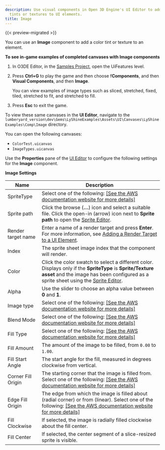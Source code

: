 ```yaml
---
description: Use visual components in Open 3D Engine's UI Editor to add color
  tints or textures to UI elements.
title: Image
---
```


{{< preview-migrated >}}

You can use an **Image** component to add a color tint or texture to an element\.

**To see in\-game examples of completed canvases with **Image** components**

1. In O3DE Editor, in the [Samples Project](/docs/userguide/samples/projects/samples.md), open the UiFeatures level\.

1. Press **Ctrl\+G** to play the game and then choose f**Components**, and then **Visual Components**, and then **Image**\.

   You can view examples of image types such as sliced, stretched, fixed, tiled, stretched to fit, and stretched to fill\.

1. Press **Esc** to exit the game\.

To view these same canvases in the **UI Editor**, navigate to the `lumberyard_version\dev\Gems\LyShineExamples\Assets\UI\Canvases\LyShineExamples\Comp\Image` directory\.

You can open the following canvases:
+ `ColorTest.uicanvas`
+ `ImageTypes.uicanvas`

Use the **Properties** pane of the [UI Editor](/docs/userguide/ui/editor/using) to configure the following settings for the **Image** component\.


**Image Settings**

| Name | Description |
| --- | --- |
| SpriteType |  Select one of the following: [\[See the AWS documentation website for more details\]](/docs/userguide/ui/editor/components-image)  |
| Sprite path |  Click the browse \(**…**\) icon and select a suitable file\. Click the open\-in \(arrow\) icon next to **Sprite path** to open the [Sprite Editor](/docs/user-guide/interactivity/user-interface/editor/sprite-editor.md)\.  |
| Render target name |  Enter a name of a render target and press **Enter**\. For more information, see [Adding a Render Target to a UI Element](/docs/userguide/components/render-to-texture#adding-render-target-to-UI-element)\.  |
| Index |  The sprite sheet image index that the component will render\.  |
| Color |  Click the color swatch to select a different color\.  Displays only if the **SpriteType** is **Sprite/Texture asset** and the image has been configured as a sprite sheet using the [Sprite Editor](/docs/user-guide/interactivity/user-interface/editor/sprite-editor.md)\.  |
| Alpha |  Use the slider to choose an alpha value between **0** and **1**\.  |
| Image type |  Select one of the following:  [\[See the AWS documentation website for more details\]](/docs/userguide/ui/editor/components-image)  |
| Blend Mode |  Select one of the following:  [\[See the AWS documentation website for more details\]](/docs/userguide/ui/editor/components-image)  |
| Fill Type |  Select one of the following:  [\[See the AWS documentation website for more details\]](/docs/userguide/ui/editor/components-image)  |
| Fill Amount |  The amount of the image to be filled, from `0.00` to `1.00`\.  |
| Fill Start Angle |  The start angle for the fill, measured in degrees clockwise from vertical\.  |
| Corner Fill Origin |  The starting corner that the image is filled from\. Select one of the following: [\[See the AWS documentation website for more details\]](/docs/userguide/ui/editor/components-image)  |
| Edge Fill Origin |  The edge from which the image is filled about \(radial corner\) or from \(linear\)\. Select one of the following: [\[See the AWS documentation website for more details\]](/docs/userguide/ui/editor/components-image)  |
| Fill Clockwise |  If selected, the image is radially filled clockwise about the fill center\.  |
| Fill Center |  If selected, the center segment of a slice\-resized sprite is visible\.  |
